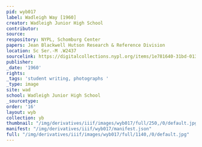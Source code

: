 ```yaml
---
pid: wyb017
label: Wadleigh Way [1960]
creator: Wadleigh Junior High School
contributor:
source:
respository: NYPL, Schomburg Center
papers: Jean Blackwell Hutson Research & Reference Division
location: Sc Ser.-M .W2437
sourcelink: https://digitalcollections.nypl.org/items/1e781640-31bd-0134-02bd-00505686a51c
publisher:
_date: '1960'
rights:
_tags: 'student writing, photographs '
_type: image
site: wad
school: Wadleigh Junior High School
_sourcetype:
order: '16'
layout: wyb
collection: yb
thumbnail: "/img/derivatives/iiif/images/wyb017/full/250,/0/default.jpg"
manifest: "/img/derivatives/iiif/wyb017/manifest.json"
full: "/img/derivatives/iiif/images/wyb017/full/1140,/0/default.jpg"
---
```

